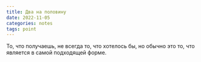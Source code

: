 ```yaml
---
title: Два на половину
date: 2022-11-05
categories: notes
tags: point
---
```

То, что получаешь, не всегда то, что хотелось бы,
но обычно это то, что является в самой подходящей форме.
